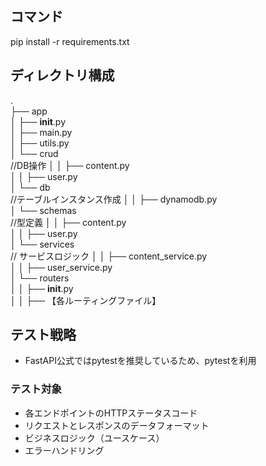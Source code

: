 ## コマンド
pip install -r requirements.txt

## ディレクトリ構成
.<br>
├── app<br>
│   ├── __init__.py<br>
│   ├── main.py<br>
│   ├── utils.py<br>
│   └── crud<br> //DB操作
│   │   ├── content.py<br>
│   │   ├── user.py<br>
│   └── db<br> //テーブルインスタンス作成
│   │   ├── dynamodb.py<br>
│   └── schemas<br> //型定義
│   │   ├── content.py<br>
│   │   ├── user.py<br>
│   └── services<br> // サービスロジック
│   │   ├── content_service.py<br>
│   │   ├── user_service.py<br>
│   └── routers<br>
│   │   ├── __init__.py<br>
│   │   ├── 【各ルーティングファイル】<br>

## テスト戦略
- FastAPI公式ではpytestを推奨しているため、pytestを利用

### テスト対象
- 各エンドポイントのHTTPステータスコード
- リクエストとレスポンスのデータフォーマット
- ビジネスロジック（ユースケース）
- エラーハンドリング
